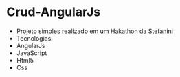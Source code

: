# Crud-AngularJs
- Projeto simples realizado em um Hakathon da Stefanini
- Tecnologias:
- AngularJs
- JavaScript
- Html5
- Css
